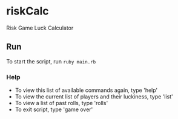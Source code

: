 # riskCalc

Risk Game Luck Calculator

## Run

To start the script, run `ruby main.rb`

### Help

- To view this list of available commands again, type 'help'
- To view the current list of players and their luckiness, type 'list'
- To view a list of past rolls, type 'rolls'
- To exit script, type 'game over'
